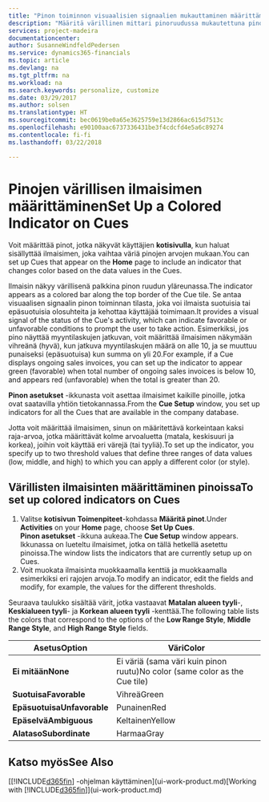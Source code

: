 ```yaml
---
title: "Pinon toiminnon visuaalisien signaalien mukauttaminen määrittämällä värilliset mittarit | Microsoft Docs"
description: "Määritä värillinen mittari pinoruudussa mukautettuna pinon toiminnon visuaalisena signaalina."
services: project-madeira
documentationcenter: 
author: SusanneWindfeldPedersen
ms.service: dynamics365-financials
ms.topic: article
ms.devlang: na
ms.tgt_pltfrm: na
ms.workload: na
ms.search.keywords: personalize, customize
ms.date: 03/29/2017
ms.author: solsen
ms.translationtype: HT
ms.sourcegitcommit: bec0619be0a65e3625759e13d2866ac615d7513c
ms.openlocfilehash: e90100aac6737336431be3f4cdcfd4e5a6c89274
ms.contentlocale: fi-fi
ms.lasthandoff: 03/22/2018

---
```

# <a name="set-up-a-colored-indicator-on-cues"></a><span data-ttu-id="27116-103">Pinojen värillisen ilmaisimen määrittäminen</span><span class="sxs-lookup"><span data-stu-id="27116-103">Set Up a Colored Indicator on Cues</span></span>
<span data-ttu-id="27116-104">Voit määrittää pinot, jotka näkyvät käyttäjien **kotisivulla**, kun haluat sisällyttää ilmaisimen, joka vaihtaa väriä pinojen arvojen mukaan.</span><span class="sxs-lookup"><span data-stu-id="27116-104">You can set up Cues that appear on the **Home** page to include an indicator that changes color based on the data values in the Cues.</span></span>

<span data-ttu-id="27116-105">Ilmaisin näkyy värillisenä palkkina pinon ruudun yläreunassa.</span><span class="sxs-lookup"><span data-stu-id="27116-105">The indicator appears as a colored bar along the top border of the Cue tile.</span></span> <span data-ttu-id="27116-106">Se antaa visuaalisen signaalin pinon toiminnan tilasta, joka voi ilmaista suotuisia tai epäsuotuisia olosuhteita ja kehottaa käyttäjää toimimaan.</span><span class="sxs-lookup"><span data-stu-id="27116-106">It provides a visual signal of the status of the Cue's activity, which can indicate favorable or unfavorable conditions to prompt the user to take action.</span></span> <span data-ttu-id="27116-107">Esimerkiksi, jos pino näyttää myyntilaskujen jatkuvan, voit määrittää ilmaisimen näkymään vihreänä (hyvä), kun jatkuva myyntilaskujen määrä on alle 10, ja se muuttuu punaiseksi (epäsuotuisa) kun summa on yli 20.</span><span class="sxs-lookup"><span data-stu-id="27116-107">For example, if a Cue displays ongoing sales invoices, you can set up the indicator to appear green (favorable) when total number of ongoing sales invoices is below 10, and appears red (unfavorable) when the total is greater than 20.</span></span>

<span data-ttu-id="27116-108">**Pinon asetukset** -ikkunasta voit asettaa ilmaisimet kaikille pinoille, jotka ovat saatavilla yhtiön tietokannassa.</span><span class="sxs-lookup"><span data-stu-id="27116-108">From the **Cue Setup** window, you set up indicators for all the Cues that are available in the company database.</span></span>

<span data-ttu-id="27116-109">Jotta voit määrittää ilmaisimen, sinun on määritettävä korkeintaan kaksi raja-arvoa, jotka määrittävät kolme arvoaluetta (matala, keskisuuri ja korkea), joihin voit käyttää eri värejä (tai tyyliä).</span><span class="sxs-lookup"><span data-stu-id="27116-109">To set up the indicator, you specify up to two threshold values that define three ranges of data values (low, middle, and high) to which you can apply a different color (or style).</span></span>

## <a name="to-set-up-colored-indicators-on-cues"></a><span data-ttu-id="27116-110">Värillisten ilmaisinten määrittäminen pinoissa</span><span class="sxs-lookup"><span data-stu-id="27116-110">To set up colored indicators on Cues</span></span>
1. <span data-ttu-id="27116-111">Valitse **kotisivun** **Toimenpiteet**-kohdassa **Määritä pinot**.</span><span class="sxs-lookup"><span data-stu-id="27116-111">Under **Activities** on your **Home** page, choose **Set Up Cues**.</span></span>  
   <span data-ttu-id="27116-112">**Pinon asetukset** -ikkuna aukeaa.</span><span class="sxs-lookup"><span data-stu-id="27116-112">The **Cue Setup** window appears.</span></span> <span data-ttu-id="27116-113">Ikkunassa on lueteltu ilmaisimet, jotka on tällä hetkellä asetettu pinoissa.</span><span class="sxs-lookup"><span data-stu-id="27116-113">The window lists the indicators that are currently setup up on Cues.</span></span>
2. <span data-ttu-id="27116-114">Voit muokata ilmaisinta muokkaamalla kenttiä ja muokkaamalla esimerkiksi eri rajojen arvoja.</span><span class="sxs-lookup"><span data-stu-id="27116-114">To modify an indicator, edit the fields and modify, for example, the values for the different thresholds.</span></span>  

<span data-ttu-id="27116-115">Seuraava taulukko sisältää värit, jotka vastaavat **Matalan alueen tyyli**-, **Keskialueen tyyli**- ja **Korkean alueen tyyli** -kenttää.</span><span class="sxs-lookup"><span data-stu-id="27116-115">The following table lists the colors that correspond to the options of the **Low Range Style**, **Middle Range Style**, and **High Range Style** fields.</span></span>

| <span data-ttu-id="27116-116">Asetus</span><span class="sxs-lookup"><span data-stu-id="27116-116">Option</span></span> | <span data-ttu-id="27116-117">Väri</span><span class="sxs-lookup"><span data-stu-id="27116-117">Color</span></span> |
| --- | --- |
| <span data-ttu-id="27116-118">**Ei mitään**</span><span class="sxs-lookup"><span data-stu-id="27116-118">**None**</span></span> |<span data-ttu-id="27116-119">Ei väriä (sama väri kuin pinon ruutu)</span><span class="sxs-lookup"><span data-stu-id="27116-119">No color (same color as the Cue tile)</span></span>|
| <span data-ttu-id="27116-120">**Suotuisa**</span><span class="sxs-lookup"><span data-stu-id="27116-120">**Favorable**</span></span> |<span data-ttu-id="27116-121">Vihreä</span><span class="sxs-lookup"><span data-stu-id="27116-121">Green</span></span> |
| <span data-ttu-id="27116-122">**Epäsuotuisa**</span><span class="sxs-lookup"><span data-stu-id="27116-122">**Unfavorable**</span></span> |<span data-ttu-id="27116-123">Punainen</span><span class="sxs-lookup"><span data-stu-id="27116-123">Red</span></span> |
| <span data-ttu-id="27116-124">**Epäselvä**</span><span class="sxs-lookup"><span data-stu-id="27116-124">**Ambiguous**</span></span> |<span data-ttu-id="27116-125">Keltainen</span><span class="sxs-lookup"><span data-stu-id="27116-125">Yellow</span></span> |
| <span data-ttu-id="27116-126">**Alataso**</span><span class="sxs-lookup"><span data-stu-id="27116-126">**Subordinate**</span></span> |<span data-ttu-id="27116-127">Harmaa</span><span class="sxs-lookup"><span data-stu-id="27116-127">Gray</span></span> |

## <a name="see-also"></a><span data-ttu-id="27116-128">Katso myös</span><span class="sxs-lookup"><span data-stu-id="27116-128">See Also</span></span>
<span data-ttu-id="27116-129">[[!INCLUDE[d365fin](includes/d365fin_md.md)] -ohjelman käyttäminen](ui-work-product.md)</span><span class="sxs-lookup"><span data-stu-id="27116-129">[Working with [!INCLUDE[d365fin](includes/d365fin_md.md)]](ui-work-product.md)</span></span>

